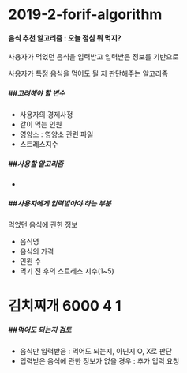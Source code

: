 # 2019-2-forif-algorithm

#### 음식 추천 알고리즘 : 오늘 점심 뭐 먹지?

사용자가 먹었던 음식을 입력받고 입력받은 정보를 기반으로

사용자가 특정 음식을 먹어도 될 지 판단해주는 알고리즘



##### \##고려해야 할 변수

- 사용자의 경제사정
- 같이 먹는 인원
- 영양소 : 영양소 관련 파일
- 스트레스지수



##### \##사용할 알고리즘

- 



##### \##사용자에게 입력받아야 하는 부분

먹었던 음식에 관한 정보

- 음식명
- 음식의 가격
- 인원 수
- 먹기 전 후의 스트레스 지수(1~5)

# 김치찌개 6000 4 1

##### \##먹어도 되는지 검토

- 음식만 입력받음 : 먹어도 되는지, 아닌지 O, X로 판단
- 입력받은 음식에 관한 정보가 없을 경우 : 추가 입력 요청